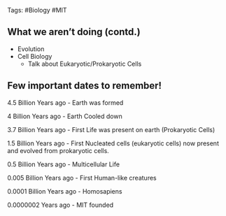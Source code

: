 Tags: #Biology #MIT 

## What we aren’t doing (contd.)
* Evolution
* Cell Biology
	* Talk about Eukaryotic/Prokaryotic Cells

## Few important dates to remember!

4.5 Billion Years ago - Earth was formed

4 Billion Years ago - Earth Cooled down

3.7 Billion Years ago - First Life was present on earth (Prokaryotic Cells)

1.5 Billion Years ago - First Nucleated cells (eukaryotic cells) now present and evolved from prokaryotic cells.

0.5 Billion Years ago - Multicellular Life

0.005 Billion Years ago - First Human-like creatures

0.0001 Billion Years ago - Homosapiens

0.0000002 Years ago - MIT founded
